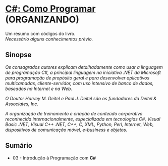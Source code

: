 # [C#: Como Programar](https://www.amazon.com.br/C-como-programar-Harvey-Deitel/dp/8534614598) (ORGANIZANDO)

Um resumo com códigos do livro.\
*Necessário alguns conhecimentos prévio.*

## Sinopse

*Os consagrados autores explicam detalhadamente como usar a linguagem de programação C#, a principal linguagem na iniciativa .NET da Microsoft para programação de propósito geral e para desenvolver aplicativos multicamadas, cliente-servidor, com uso intensivo de banco de dados, baseados na Internet e na Web.*

*O Doutor Harvey M. Deitel e Paul J. Deitel são os fundadores da Deitel & Associates, Inc.*

*A organização de treinamento e criação de conteúdo corporativo reconhecida internacionalmente, especializada em tecnologias C#, Visual Basic .NET, Visual C++ .NET, C++, C, XML, Python, Perl, Internet, Web, dispositivos de comunicação móvel, e-business e objetos.*

## Sumário

- 03 - Introdução à Programação com **C#**
